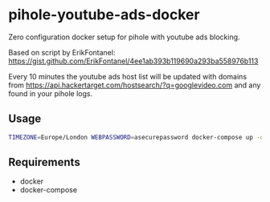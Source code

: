 # pihole-youtube-ads-docker

Zero configuration docker setup for pihole with youtube ads blocking.

Based on script by ErikFontanel: https://gist.github.com/ErikFontanel/4ee1ab393b119690a293ba558976b113

Every 10 minutes the youtube ads host list will be updated with domains from https://api.hackertarget.com/hostsearch/?q=googlevideo.com and any found in your pihole logs.

## Usage

```sh
TIMEZONE=Europe/London WEBPASSWORD=asecurepassword docker-compose up -d
```

## Requirements

* docker
* docker-compose
